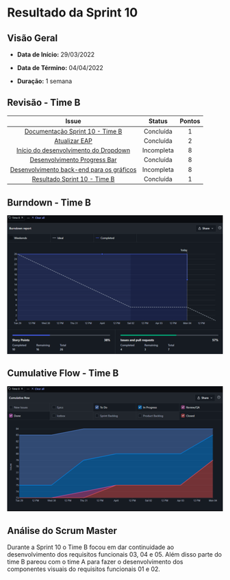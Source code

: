 # Resultado da Sprint 10

## Visão Geral

- **Data de Início:** 29/03/2022

- **Data de Término:** 04/04/2022

- **Duração:** 1 semana

## Revisão - Time B

|                                                  Issue                                                   |   Status   | Pontos |
| :------------------------------------------------------------------------------------------------------: | :--------: | :----: |
|      [Documentação Sprint 10 - Time B](https://github.com/fga-eps-mds/2021.2-Sigaa-Plus/issues/212)      | Concluída  |   1    |
|              [Atualizar EAP ](https://github.com/fga-eps-mds/2021.2-Sigaa-Plus/issues/172)               | Concluída  |   2    |
|  [Início do desenvolvimento do Dropdown ](https://github.com/fga-eps-mds/2021.2-Sigaa-Plus/issues/215)   | Incompleta |   8    |
|       [Desenvolvimento Progress Bar ](https://github.com/fga-eps-mds/2021.2-Sigaa-Plus/issues/214)       | Concluída  |   8    |
| [Desenvolvimento back-end para os gráficos](https://github.com/fga-eps-mds/2021.2-Sigaa-Plus/issues/216) | Incompleta |   8    |
|       [Resultado Sprint 10 - Time B](https://github.com/fga-eps-mds/2021.2-Sigaa-Plus/issues/213)        | Concluída  |   1    |

## Burndown - Time B

![Burndown - Time B](../../../assets/images/BurnDownSprint10TimeB.png "Burndown - Time B")

## Cumulative Flow - Time B

![Cumulative - Time B](../../../assets/images/CumulativeFlowSprint10TimeB.png "Cumulative Flow - Time B")

## Análise do Scrum Master

Durante a Sprint 10 o Time B focou em dar continuidade ao desenvolvimento dos requisitos funcionais 03, 04 e 05. Além disso parte do time B pareou com o time A para fazer o desenvolvimento dos componentes visuais do requisitos funcionais 01 e 02.
